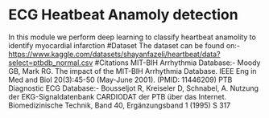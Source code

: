 # ECG Heatbeat Anamoly detection
In this module we perform deep learning to classify heartbeat anamolity to identify myocardial infarction
#Dataset
The dataset can be found on:- https://www.kaggle.com/datasets/shayanfazeli/heartbeat/data?select=ptbdb_normal.csv
#Citations
MIT-BIH Arrhythmia Database:- Moody GB, Mark RG. The impact of the MIT-BIH Arrhythmia Database. IEEE Eng in Med and Biol 20(3):45-50 (May-June 2001). (PMID: 11446209)
PTB Diagnostic ECG Database:- Bousseljot R, Kreiseler D, Schnabel, A. Nutzung der EKG-Signaldatenbank CARDIODAT der PTB über das Internet. Biomedizinische Technik, Band 40, Ergänzungsband 1 (1995) S 317
